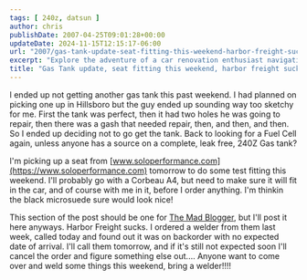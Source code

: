 ```yaml
---
tags: [ 240z, datsun ]
author: chris
publishDate: 2007-04-25T09:01:28+00:00
updateDate: 2024-11-15T12:15:17-06:00
url: "2007/gas-tank-update-seat-fitting-this-weekend-harbor-freight-sucks"
excerpt: "Explore the adventure of a car renovation enthusiast navigating sketchy gas tank deals, fitting a new car seat, and dealing with unforeseen product ba..."
title: "Gas Tank update, seat fitting this weekend, harbor freight sucks"
---
```


I ended up not getting another gas tank this past weekend. I had planned on picking one up in Hillsboro but the guy ended up sounding way too sketchy for me. First the tank was perfect, then it had two holes he was going to repair, then there was a gash that needed repair, then, and then, and then. So I ended up deciding not to go get the tank. Back to looking for a Fuel Cell again, unless anyone has a source on a complete, leak free, 240Z Gas tank?

I'm picking up a seat from [www.soloperformance.com](https://www.soloperformance.com) tomorrow to do some test fitting this weekend. I'll probably go with a Corbeau A4, but need to make sure it will fit in the car, and of course with me in it, before I order anything. I'm thinkin the black microsuede sure would look nice!

This section of the post should be one for [The Mad Blogger](https://themadblogger.com/), but I'll post it here anyways. Harbor Freight sucks. I ordered a welder from them last week, called today and found out it was on backorder with no expected date of arrival. I'll call them tomorrow, and if it's still not expected soon I'll cancel the order and figure something else out.... Anyone want to come over and weld some things this weekend, bring a welder!!!!
